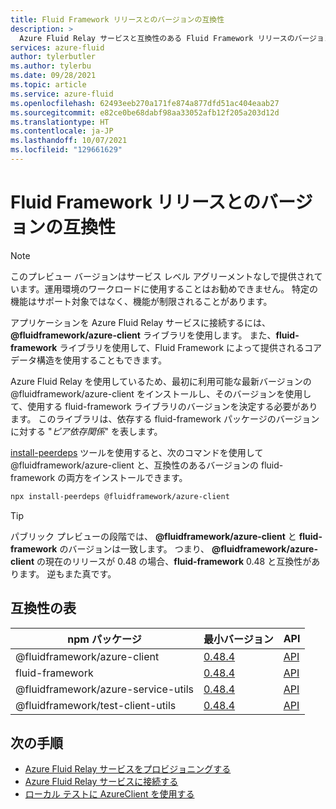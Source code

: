```yaml
---
title: Fluid Framework リリースとのバージョンの互換性
description: >
  Azure Fluid Relay サービスと互換性のある Fluid Framework リリースのバージョンを確認する方法。
services: azure-fluid
author: tylerbutler
ms.author: tylerbu
ms.date: 09/28/2021
ms.topic: article
ms.service: azure-fluid
ms.openlocfilehash: 62493eeb270a171fe874a877dfd51ac404eaab27
ms.sourcegitcommit: e82ce0be68dabf98aa33052afb12f205a203d12d
ms.translationtype: HT
ms.contentlocale: ja-JP
ms.lasthandoff: 10/07/2021
ms.locfileid: "129661629"
---
```

# <a name="version-compatibility-with-fluid-framework-releases"></a>Fluid Framework リリースとのバージョンの互換性

> [!NOTE]
> このプレビュー バージョンはサービス レベル アグリーメントなしで提供されています。運用環境のワークロードに使用することはお勧めできません。 特定の機能はサポート対象ではなく、機能が制限されることがあります。

アプリケーションを Azure Fluid Relay サービスに接続するには、 **@fluidframework/azure-client** ライブラリを使用します。 また、**fluid-framework** ライブラリを使用して、Fluid Framework によって提供されるコア データ構造を使用することもできます。

Azure Fluid Relay を使用しているため、最初に利用可能な最新バージョンの @fluidframework/azure-client をインストールし、そのバージョンを使用して、使用する fluid-framework ライブラリのバージョンを決定する必要があります。 このライブラリは、依存する fluid-framework パッケージのバージョンに対する "*ピア依存関係*" を表します。

[install-peerdeps](https://www.npmjs.com/package/install-peerdeps) ツールを使用すると、次のコマンドを使用して @fluidframework/azure-client と、互換性のあるバージョンの fluid-framework の両方をインストールできます。

```bash
npx install-peerdeps @fluidframework/azure-client
```

> [!TIP]
> パブリック プレビューの段階では、 **@fluidframework/azure-client** と **fluid-framework** のバージョンは一致します。 つまり、 **@fluidframework/azure-client** の現在のリリースが 0.48 の場合、**fluid-framework** 0.48 と互換性があります。 逆もまた真です。

## <a name="compatibility-table"></a>互換性の表

| npm パッケージ                         | 最小バージョン | API                                                              |
| ----------------------------------  | :-------------- | :--------------------------------------------------------------- |
| @fluidframework/azure-client        | [0.48.4][]      | [API](https://fluidframework.com/docs/apis/azure-client/)        |
| fluid-framework                     | [0.48.4][]      | [API](https://fluidframework.com/docs/apis/fluid-framework/)     |
| @fluidframework/azure-service-utils | [0.48.4][]      | [API](https://fluidframework.com/docs/apis/azure-service-utils/) |
| @fluidframework/test-client-utils   | [0.48.4][]      | [API](https://fluidframework.com/docs/apis/test-client-utils/)   |

[0.48.4]: https://fluidframework.com/docs/updates/v0.48/

## <a name="next-steps"></a>次の手順

- [Azure Fluid Relay サービスをプロビジョニングする](../how-tos/connect-fluid-azure-service.md)
- [Azure Fluid Relay サービスに接続する](../how-tos/connect-fluid-azure-service.md)
- [ローカル テストに AzureClient を使用する](../how-tos/local-mode-with-azure-client.md)
